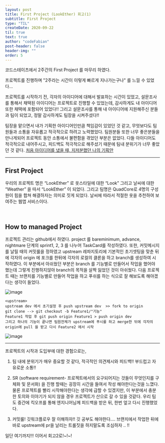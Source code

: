 ```yaml
---
layout: post
title: First Project (LookEther) 회고(1)
subtitle: First Project
type: "TIL"
createDate: 2020-09-22
til: true
text: true
author: "codeFabian"
post-header: false
header-img: ""
order: 5
---
```


코드스테이츠에서 2주간의 First Project 를 마무리 하였다.

프로젝트를 진행하며 "2주라는 시간이 이렇게 빠르게 지나가는구나" 를 느낄 수 있었다...

프로젝트를 시작하기 전, 각자의 아이디어에 대해서 발표하는 시간이 있었고, 설문조사를 통해서 채택된 아이디어는 프로젝트로 진행할 수 있었는데,
감사하게도 내 아이디어 또한 채택에 포함되어 있었다!!
그리고 설문조사를 통해 내 아이디어에 지원해주신 분들과 팀이 되었고, 정말 감사하게도 팀장을 시켜주셨다!!

팀장을 맡으면서 내가 기획한 아이디어인만큼 책임감이 있었던 것 같고, 무엇보다도 팀원들과 소통을 자유롭고 적극적으로 하려고 노력했었다.
팀원분들 또한 너무 좋은분들을 만나게되어 프로젝트 동안 소통에서 불편함을 겪었던 부분은 없었다. 다들 아이디어도 적극적으로 내어주시고,
피드백도 적극적으로 해주셨기 때문에 팀내 분위기가 너무 좋았던 것 같다.
[처음 아이디어를 냈을 때, 지저분했던 나의 기획안](https://www.notion.so/2-d6cb507633a6475cbf135f4f34ee3996)

<hr>

## **First Project**

우리의 프로젝트 명은 “LookEther” 로 옷스타일에 대한 “Look” 그리고 날씨에 대한 “Weather” 을 따서 “LookEther” 이 되었다.
그리고 팀명은 QuadCore로 4명의 구성원이 힘을 합쳐 해결하자는 의미로 짓게 되었다. 날씨에 따라서 적절한 옷을 추천하여 보여주는 웹앱 서비스이다.

<br>

## **How to managed Project**

프로젝트 관리는 github에서 하였다. project 를 bareminimum, advance, nightmare 단계의 sprint1, 2, 3 를 나누어 TaskCard를 작성하였다. 또한, 커밋메시지를 날릴 때의 커밋룰을 정하였고 upstream 레파지토리에 기본적인 초기셋팅을 맞춘 뒤에 각자의 origin 에 포크를 한뒤에 각자의 로컬의 클론을 하고 branch를 생성하여 시작하였다. 이 부분에서 아쉬웠던 부분은 branch 를 기능별로 만들어서 작업을 했어야 했는데 그렇게 진행하지않아 branch의 목적을 살짝 잃었던 것이 아쉬웠다. 다음 프로젝트 때는 브랜치를 기능별로 만들어 작업을 하고 푸쉬를 하는 식으로 잘 해보도록 해야겠다는 생각이 들었다.

![image](https://user-images.githubusercontent.com/46562138/90764644-91efe500-e323-11ea-9e74-c3b3c44fb502.png)

```
<upstream>
upstream dev 에서 초기설정 후 push upstream dev  >> fork to origin
git clone --> git checkout -b Feature1/"기능"
Feature1 작업 후 git push origin Feature1 > push origin dev
그리고 하나의 기능이 끝나면 팀원전체가 upstream에 푸시를 하고 merge한 뒤에 각자의 origin에 pull 을 받고 다시 Feature2 에서 시작
```

![image](https://user-images.githubusercontent.com/46562138/90764725-bcda3900-e323-11ea-917f-b9564716296c.png)

<hr>

프로젝트의 시작과 도입부에 대한 경험으로는,

1. 팀 내에 분위기가 매우 중요할 것 같다, 적극적인 의견제시와 피드백!!
   부드럽고 자유로운 소통!!

2. SR (software requirement- 프로젝트에서의 요구되어지는 것들이 무엇인지를 구체화 및 문서화) 을 진행 할때는 굉장히 시간을 들여서 작성 해야한다는것을 느꼈다.
   물론 프로젝트를 빨리 시작해야한다는 생각에 급할 수 있겠지만, 이 부분에서 충분한 토의와 이야기가 되지 않을 경우 프로젝트가 산으로 갈 수 있을 것같다. 우리 팀도 중간에 킥오프를 통해 엔지니어님께 피드백을 받은 뒤, 한번 엎고 다시 진행했었다.

3. 커밋룰! 깃워크플로우 잘 이해하자!!
   깃 공부도 해야한다…. 브랜치에서 작업한 뒤에 바로 upstream에 pr을 날리는 트롤짓을 하지말도록 조심하자 .. !!

일단 여기까지!!! 이어서 회고2로!~!~!
